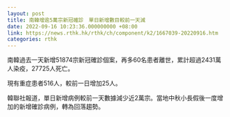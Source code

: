 ```yaml
---
layout: post
title: 南韓增逾5萬宗新冠確診　單日新增數目較前一天減
date: 2022-09-16 10:23:36.000000000 +08:00
link: https://news.rthk.hk/rthk/ch/component/k2/1667039-20220916.htm
categories: rthk
---
```


南韓過去一天新增51874宗新冠確診個案，再多60名患者離世，累計超過2431萬人染疫，27725人死亡。

現有重症患者516人，較前一日增加25人。

韓聯社報道，單日新增病例較前一天數據減少近2萬宗。當地中秋小長假後一度增加的新增確診病例，轉為回落趨勢。
